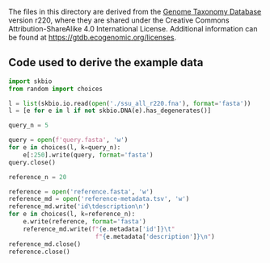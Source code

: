 The files in this directory are derived from the [Genome Taxonomy Database](https://gtdb.ecogenomic.org/) version r220, where they are shared under the Creative Commons Attribution-ShareAlike 4.0 International License. Additional information can be found at https://gtdb.ecogenomic.org/licenses.

## Code used to derive the example data

```python
import skbio
from random import choices
```

```python
l = list(skbio.io.read(open('./ssu_all_r220.fna'), format='fasta'))
l = [e for e in l if not skbio.DNA(e).has_degenerates()]
```

```python
query_n = 5

query = open(f'query.fasta', 'w')
for e in choices(l, k=query_n):
    e[:250].write(query, format='fasta')
query.close()
```

```python
reference_n = 20

reference = open('reference.fasta', 'w')
reference_md = open('reference-metadata.tsv', 'w')
reference_md.write('id\tdescription\n')
for e in choices(l, k=reference_n):
    e.write(reference, format='fasta')
    reference_md.write(f"{e.metadata['id']}\t"
                        f"{e.metadata['description']}\n")
reference_md.close()
reference.close()
```

